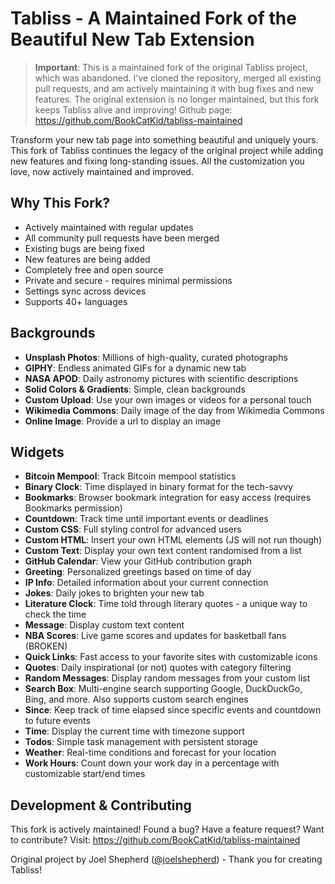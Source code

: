 # Tabliss - A Maintained Fork of the Beautiful New Tab Extension

> **Important**: This is a maintained fork of the original Tabliss project, which was abandoned. I've cloned the repository, merged all existing pull requests, and am actively maintaining it with bug fixes and new features. The original extension is no longer maintained, but this fork keeps Tabliss alive and improving! Github page: <https://github.com/BookCatKid/tabliss-maintained>

Transform your new tab page into something beautiful and uniquely yours. This fork of Tabliss continues the legacy of the original project while adding new features and fixing long-standing issues. All the customization you love, now actively maintained and improved.

## Why This Fork?

- Actively maintained with regular updates
- All community pull requests have been merged
- Existing bugs are being fixed
- New features are being added
- Completely free and open source
- Private and secure - requires minimal permissions
- Settings sync across devices
- Supports 40+ languages

## Backgrounds

- **Unsplash Photos**: Millions of high-quality, curated photographs
- **GIPHY**: Endless animated GIFs for a dynamic new tab
- **NASA APOD**: Daily astronomy pictures with scientific descriptions
- **Solid Colors & Gradients**: Simple, clean backgrounds
- **Custom Upload**: Use your own images or videos for a personal touch
- **Wikimedia Commons**: Daily image of the day from Wikimedia Commons
- **Online Image**: Provide a url to display an image

## Widgets

- **Bitcoin Mempool**: Track Bitcoin mempool statistics
- **Binary Clock**: Time displayed in binary format for the tech-savvy
- **Bookmarks**: Browser bookmark integration for easy access (requires Bookmarks permission)
- **Countdown**: Track time until important events or deadlines
- **Custom CSS**: Full styling control for advanced users
- **Custom HTML**: Insert your own HTML elements (JS will not run though)
- **Custom Text**: Display your own text content randomised from a list
- **GitHub Calendar**: View your GitHub contribution graph
- **Greeting**: Personalized greetings based on time of day
- **IP Info**: Detailed information about your current connection
- **Jokes**: Daily jokes to brighten your new tab
- **Literature Clock**: Time told through literary quotes - a unique way to check the time
- **Message**: Display custom text content
- **NBA Scores**: Live game scores and updates for basketball fans (BROKEN)
- **Quick Links**: Fast access to your favorite sites with customizable icons
- **Quotes**: Daily inspirational (or not) quotes with category filtering
- **Random Messages**: Display random messages from your custom list
- **Search Box**: Multi-engine search supporting Google, DuckDuckGo, Bing, and more. Also supports custom search engines
- **Since**: Keep track of time elapsed since specific events and countdown to future events
- **Time**: Display the current time with timezone support
- **Todos**: Simple task management with persistent storage
- **Weather**: Real-time conditions and forecast for your location
- **Work Hours**: Count down your work day in a percentage with customizable start/end times

## Development & Contributing

This fork is actively maintained! Found a bug? Have a feature request? Want to contribute? Visit:
<https://github.com/BookCatKid/tabliss-maintained>

Original project by Joel Shepherd ([@joelshepherd](https://github.com/joelshepherd)) - Thank you for creating Tabliss!
